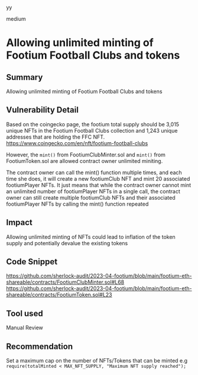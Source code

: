 yy

medium

# Allowing unlimited minting of Footium Football Clubs and tokens

## Summary
Allowing unlimited minting of Footium Football Clubs and tokens

## Vulnerability Detail
Based on the coingecko page, the footium total supply should be 3,015 unique NFTs in the Footium Football Clubs collection and 1,243 unique addresses that are holding the FFC NFT.
https://www.coingecko.com/en/nft/footium-football-clubs

However, the `mint()` from FootiumClubMinter.sol and `mint()` from FootiumToken.sol are allowed contract owner unlimited miniting. 

The contract owner can call the mint() function multiple times, and each time she does, it will create a new footiumClub NFT and mint 20 associated footiumPlayer NFTs. 
It just means that while the contract owner cannot mint an unlimited number of footiumPlayer NFTs in a single call, the contract owner can still create multiple footiumClub NFTs and their associated footiumPlayer NFTs by calling the mint() function repeated

## Impact
Allowing unlimited minting of NFTs could lead to inflation of the token supply and potentially devalue the existing tokens

## Code Snippet
https://github.com/sherlock-audit/2023-04-footium/blob/main/footium-eth-shareable/contracts/FootiumClubMinter.sol#L68
https://github.com/sherlock-audit/2023-04-footium/blob/main/footium-eth-shareable/contracts/FootiumToken.sol#L23

## Tool used
Manual Review

## Recommendation
Set a maximum cap on the number of NFTs/Tokens that can be minted
e.g `require(totalMinted < MAX_NFT_SUPPLY, "Maximum NFT supply reached");`

